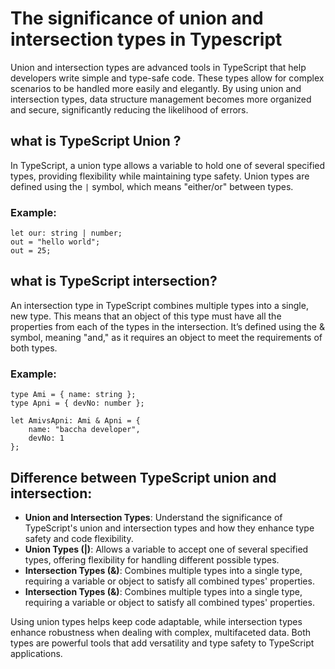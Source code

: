 
<!-- *************  < Blog -- 1 > ****** -->

# The significance of union and intersection types in Typescript

Union and intersection types are advanced tools in TypeScript that help developers write simple and type-safe code. These types allow for complex scenarios to be handled more easily and elegantly. By using union and intersection types, data structure management becomes more organized and secure, significantly reducing the likelihood of errors.


##  what is TypeScript Union ?

In TypeScript, a union type allows a variable to hold one of several specified types, providing flexibility while maintaining type safety. Union types are defined using the `|` symbol, which means "either/or" between types.

### Example:

```tsx
let our: string | number;
out = "hello world";
out = 25;

```

## what is TypeScript intersection?

An intersection type in TypeScript combines multiple types into a single, new type. This means that an object of this type must have all the properties from each of the types in the intersection. It’s defined using the & symbol, meaning "and," as it requires an object to meet the requirements of both types.

### Example:

```tsx
type Ami = { name: string };
type Apni = { devNo: number };

let AmivsApni: Ami & Apni = {
    name: "baccha developer",
    devNo: 1
};

```

## Difference between TypeScript union and intersection:

- **Union and Intersection Types**: Understand the significance of TypeScript's union and intersection types and how they enhance type safety and code flexibility.
- **Union Types (|)**: Allows a variable to accept one of several specified types, offering flexibility for handling different possible types.
- **Intersection Types (&)**: Combines multiple types into a single type, requiring a variable or object to satisfy all combined types' properties.
- **Intersection Types (&)**: Combines multiple types into a single type, requiring a variable or object to satisfy all combined types' properties.

Using union types helps keep code adaptable, while intersection types enhance robustness when dealing with complex, multifaceted data. Both types are powerful tools that add versatility and type safety to TypeScript applications.

